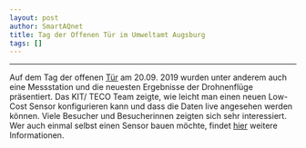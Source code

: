 ```yaml
---
layout: post
author: SmartAQnet
title: Tag der Offenen Tür im Umweltamt Augsburg
tags: []
---
```

-----------------------------------------------------------------------------
Auf dem Tag der offenen [Tür](https://www.augsburg.de/umwelt-soziales/umwelt/tag-der-offenen-tuer-im-umweltamt/) am 20.09. 2019 wurden unter anderem auch eine Messstation und die neuesten Ergebnisse der Drohnenflüge präsentiert. 
Das KIT/ TECO Team zeigte, wie leicht man einen neuen Low-Cost Sensor konfigurieren kann und dass die Daten live angesehen werden können.
Viele Besucher und Besucherinnen zeigten sich sehr interessiert.
Wer auch einmal selbst einen Sensor bauen möchte, findet [hier](http://www.smartaq.net/de/participate/) weitere Informationen.